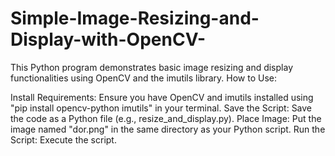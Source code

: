 # Simple-Image-Resizing-and-Display-with-OpenCV-
This Python program demonstrates basic image resizing and display functionalities using OpenCV and the imutils library.
How to Use:

Install Requirements: Ensure you have OpenCV and imutils installed using "pip install opencv-python imutils" in your terminal.
Save the Script: Save the code as a Python file (e.g., resize_and_display.py).
Place Image: Put the image named "dor.png" in the same directory as your Python script.
Run the Script: Execute the script.
